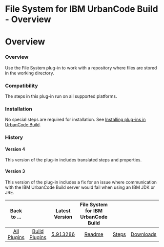 
File System for IBM UrbanCode Build - Overview
==============================================

# Overview



### Overview




 


Use the File System plug-in to work with a repository where files are stored in the working directory.


### Compatibility


The steps in this plug-in run on all supported platforms.


### Installation


No special steps are required for installation. See [Installing plug-ins in UrbanCode Build](http://www-01.ibm.com/support/knowledgecenter/#!/SS8NMD_6.1.0/com.ibm.ucbuild.doc/topics/plugin_ch.html "Installing plug-ins in UrbanCode Build").


### History


#### Version 4


This version of the plug-in includes translated steps and properties.


#### Version 3


This version of the plug-in includes a fix for an issue where communication with the IBM UrbanCode Build server would fail when using an IBM JDK or JRE.




|Back to ...||Latest Version|File System for IBM UrbanCode Build |||
| :---: | :---: | :---: | :---: | :---: | :---: |
|[All Plugins](../../index.md)|[Build Plugins](../README.md)|[5.913286](https://raw.githubusercontent.com/UrbanCode/IBM-UCB-PLUGINS/main/files/FileSystem/FileSystem-5.913286.zip)|[Readme](README.md)|[Steps](steps.md)|[Downloads](downloads.md)|
